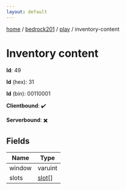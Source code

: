 ```yaml
---
layout: default
---
```


[home](/)  /  [bedrock201](/protocol/bedrock201)  /  [play](/protocol/bedrock201/play)  /  inventory-content

# Inventory content

**Id**: 49

**Id** (hex): 31

**Id** (bin): 00110001

**Clientbound**: ✔️

**Serverbound**: ✖️

## Fields

Name | Type
---|---
window | varuint
slots | [slot](/protocol/bedrock201/types/slot)[]
